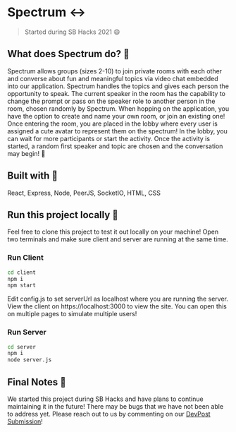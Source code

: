 # Spectrum :left_right_arrow: 
> Started during SB Hacks 2021 :smile:

## What does Spectrum do? :thinking:
Spectrum allows groups (sizes 2-10) to join private rooms with each other and converse about fun and meaningful topics via video chat embedded into our application. Spectrum handles the topics and gives each person the opportunity to speak. The current speaker in the room has the capability to change the prompt or pass on the speaker role to another person in the room, chosen randomly by Spectrum. When hopping on the application, you have the option to create and name your own room, or join an existing one! Once entering the room, you are placed in the lobby where every user is assigned a cute avatar to represent them on the spectrum! In the lobby, you can wait for more participants or start the activity. Once the activity is started, a random first speaker and topic are chosen and the conversation may begin! :speech_balloon:

## Built with :hammer: 
React, Express, Node, PeerJS, SocketIO, HTML, CSS

## Run this project locally :running:
Feel free to clone this project to test it out locally on your machine! Open two terminals and make sure client and server are running at the same time.

### Run Client 
```bash
cd client
npm i
npm start
```
Edit config.js to set serverUrl as localhost where you are running the server. View the client on https://localhost:3000 to view the site. You can open this on multiple pages to simulate multiple users!

### Run Server
```bash
cd server
npm i
node server.js
```
## Final Notes :notebook:
We started this project during SB Hacks and have plans to continue maintaining it in the future! There may be bugs that we have not been able to address yet. Please reach out to us by commenting on our [DevPost Submission](https://devpost.com/software/test-so1ukw)!

